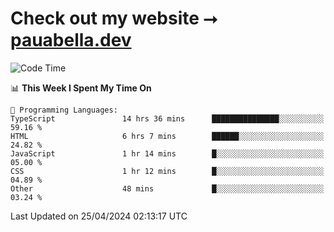 # Check out my website ⭢ [pauabella.dev](https://pauabella.dev)

<!--START_SECTION:waka-->
![Code Time](http://img.shields.io/badge/Code%20Time-3%2C255%20hrs%2026%20mins-blue)

📊 **This Week I Spent My Time On** 

```text
💬 Programming Languages: 
TypeScript               14 hrs 36 mins      ███████████████░░░░░░░░░░   59.16 % 
HTML                     6 hrs 7 mins        ██████░░░░░░░░░░░░░░░░░░░   24.82 % 
JavaScript               1 hr 14 mins        █░░░░░░░░░░░░░░░░░░░░░░░░   05.00 % 
CSS                      1 hr 12 mins        █░░░░░░░░░░░░░░░░░░░░░░░░   04.89 % 
Other                    48 mins             █░░░░░░░░░░░░░░░░░░░░░░░░   03.24 % 
```


 Last Updated on 25/04/2024 02:13:17 UTC
<!--END_SECTION:waka-->
